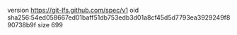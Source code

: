 version https://git-lfs.github.com/spec/v1
oid sha256:54ed058667ed01baff51db753edb3d01a8cf45d5d7793ea3929249f890738b9f
size 699
